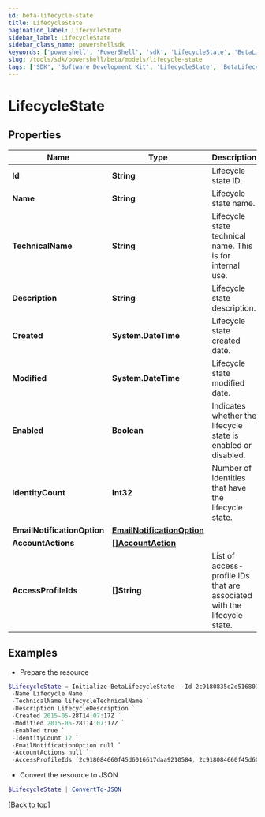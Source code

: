 ```yaml
---
id: beta-lifecycle-state
title: LifecycleState
pagination_label: LifecycleState
sidebar_label: LifecycleState
sidebar_class_name: powershellsdk
keywords: ['powershell', 'PowerShell', 'sdk', 'LifecycleState', 'BetaLifecycleState'] 
slug: /tools/sdk/powershell/beta/models/lifecycle-state
tags: ['SDK', 'Software Development Kit', 'LifecycleState', 'BetaLifecycleState']
---
```



# LifecycleState

## Properties

Name | Type | Description | Notes
------------ | ------------- | ------------- | -------------
**Id** | **String** | Lifecycle state ID. | [optional] [readonly] 
**Name** | **String** | Lifecycle state name. | [optional] [readonly] 
**TechnicalName** | **String** | Lifecycle state technical name. This is for internal use. | [optional] [readonly] 
**Description** | **String** | Lifecycle state description. | [optional] 
**Created** | **System.DateTime** | Lifecycle state created date. | [optional] [readonly] 
**Modified** | **System.DateTime** | Lifecycle state modified date. | [optional] [readonly] 
**Enabled** | **Boolean** | Indicates whether the lifecycle state is enabled or disabled. | [optional] [default to $false]
**IdentityCount** | **Int32** | Number of identities that have the lifecycle state. | [optional] [readonly] 
**EmailNotificationOption** | [**EmailNotificationOption**](email-notification-option) |  | [optional] 
**AccountActions** | [**[]AccountAction**](account-action) |  | [optional] 
**AccessProfileIds** | **[]String** | List of access-profile IDs that are associated with the lifecycle state. | [optional] 

## Examples

- Prepare the resource
```powershell
$LifecycleState = Initialize-BetaLifecycleState  -Id 2c9180835d2e5168015d32f890ca1581 `
 -Name Lifecycle Name `
 -TechnicalName lifecycleTechnicalName `
 -Description LifecycleDescription `
 -Created 2015-05-28T14:07:17Z `
 -Modified 2015-05-28T14:07:17Z `
 -Enabled true `
 -IdentityCount 12 `
 -EmailNotificationOption null `
 -AccountActions null `
 -AccessProfileIds [2c918084660f45d6016617daa9210584, 2c918084660f45d6016617daa9210500]
```

- Convert the resource to JSON
```powershell
$LifecycleState | ConvertTo-JSON
```


[[Back to top]](#) 

